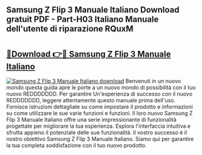 ## Samsung Z Flip 3 Manuale Italiano Download gratuit PDF - Part-H03 Italiano Manuale dell'utente di riparazione RQuxM

# <h2><a href="http://dfdi9gi.blite.top/?on=Samsung+Z+Flip+3+Manuale+Italiano">🔗Download 👉🔴 Samsung Z Flip 3 Manuale Italiano</a></h2>

[![Samsung Z Flip 3 Manuale Italiano download](https://i.imgur.com/lujVjoI.png)](http://dfdi9gi.blite.top/?on=Samsung+Z+Flip+3+Manuale+Italiano)
Benvenuti in un nuovo mondo questa guida apre le porte a un nuovo mondo di possibilità con il tuo nuovo REDDDDDDD. Per garantire Un'esperienza di successo con il nuovo REDDDDDDD, leggere attentamente questo manuale prima dell'uso. Fornisce istruzioni dettagliate su come impostare il prodotto e informazioni su come utilizzare le sue varie funzioni e funzioni. Il loro nuovo Samsung Z Flip 3 Manuale Italiano offre una serie impressionante di funzionalità progettate per migliorare la tua esperienza. Esplora l'interfaccia intuitiva e sfrutta appieno il potenziale delle sue funzionalità. Il vostro successo è il nostro obiettivo Samsung Z Flip 3 Manuale Italiano. Siamo qui per garantire la tua completa soddisfazione con il tuo nuovo prodotto.
